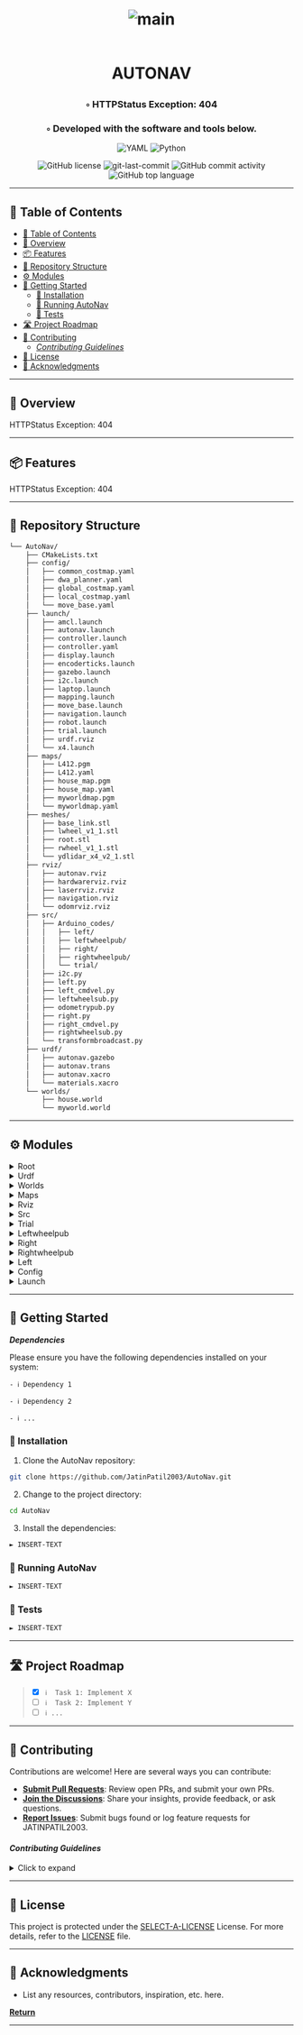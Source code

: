 <div align="center">
<h1 align="center">
<!-- <img src="https://raw.githubusercontent.com/PKief/vscode-material-icon-theme/ec559a9f6bfd399b82bb44393651661b08aaf7ba/icons/folder-markdown-open.svg" width="100" /> -->

![main](https://github.com/ERIC-Robotics/ERIC_6DoF-robotic-arm/assets/89979346/f9bde2ae-925c-4150-9e7f-a3b35721af03)

<br>AUTONAV</h1>
<h3>◦ HTTPStatus Exception: 404</h3>
<h3>◦ Developed with the software and tools below.</h3>

<p align="center">
<img src="https://img.shields.io/badge/YAML-CB171E.svg?style=apps&logo=YAML&logoColor=white" alt="YAML" />
<img src="https://img.shields.io/badge/Python-3776AB.svg?style=apps&logo=Python&logoColor=white" alt="Python" />
</p>
<img src="https://img.shields.io/github/license/JatinPatil2003/AutoNav?style=apps&color=5D6D7E" alt="GitHub license" />
<img src="https://img.shields.io/github/last-commit/JatinPatil2003/AutoNav?style=apps&color=5D6D7E" alt="git-last-commit" />
<img src="https://img.shields.io/github/commit-activity/m/JatinPatil2003/AutoNav?style=apps&color=5D6D7E" alt="GitHub commit activity" />
<img src="https://img.shields.io/github/languages/top/JatinPatil2003/AutoNav?style=apps&color=5D6D7E" alt="GitHub top language" />
</div>

---

## 📖 Table of Contents
- [📖 Table of Contents](#-table-of-contents)
- [📍 Overview](#-overview)
- [📦 Features](#-features)
- [📂 Repository Structure](#-repository-structure)
- [⚙️ Modules](#️-modules)
- [🚀 Getting Started](#-getting-started)
  - [🔧 Installation](#-installation)
  - [🤖 Running AutoNav](#-running-autonav)
  - [🧪 Tests](#-tests)
- [🛣 Project Roadmap](#-project-roadmap)
- [🤝 Contributing](#-contributing)
    - [*Contributing Guidelines*](#contributing-guidelines)
- [📄 License](#-license)
- [👏 Acknowledgments](#-acknowledgments)

---


## 📍 Overview

HTTPStatus Exception: 404

---

## 📦 Features

HTTPStatus Exception: 404

---


## 📂 Repository Structure

```sh
└── AutoNav/
    ├── CMakeLists.txt
    ├── config/
    │   ├── common_costmap.yaml
    │   ├── dwa_planner.yaml
    │   ├── global_costmap.yaml
    │   ├── local_costmap.yaml
    │   └── move_base.yaml
    ├── launch/
    │   ├── amcl.launch
    │   ├── autonav.launch
    │   ├── controller.launch
    │   ├── controller.yaml
    │   ├── display.launch
    │   ├── encoderticks.launch
    │   ├── gazebo.launch
    │   ├── i2c.launch
    │   ├── laptop.launch
    │   ├── mapping.launch
    │   ├── move_base.launch
    │   ├── navigation.launch
    │   ├── robot.launch
    │   ├── trial.launch
    │   ├── urdf.rviz
    │   └── x4.launch
    ├── maps/
    │   ├── L412.pgm
    │   ├── L412.yaml
    │   ├── house_map.pgm
    │   ├── house_map.yaml
    │   ├── myworldmap.pgm
    │   └── myworldmap.yaml
    ├── meshes/
    │   ├── base_link.stl
    │   ├── lwheel_v1_1.stl
    │   ├── root.stl
    │   ├── rwheel_v1_1.stl
    │   └── ydlidar_x4_v2_1.stl
    ├── rviz/
    │   ├── autonav.rviz
    │   ├── hardwarerviz.rviz
    │   ├── laserrviz.rviz
    │   ├── navigation.rviz
    │   └── odomrviz.rviz
    ├── src/
    │   ├── Arduino_codes/
    │   │   ├── left/
    │   │   ├── leftwheelpub/
    │   │   ├── right/
    │   │   ├── rightwheelpub/
    │   │   └── trial/
    │   ├── i2c.py
    │   ├── left.py
    │   ├── left_cmdvel.py
    │   ├── leftwheelsub.py
    │   ├── odometrypub.py
    │   ├── right.py
    │   ├── right_cmdvel.py
    │   ├── rightwheelsub.py
    │   └── transformbroadcast.py
    ├── urdf/
    │   ├── autonav.gazebo
    │   ├── autonav.trans
    │   ├── autonav.xacro
    │   └── materials.xacro
    └── worlds/
        ├── house.world
        └── myworld.world

```

---


## ⚙️ Modules

<details closed><summary>Root</summary>

| File                                                                                 | Summary                   |
| ---                                                                                  | ---                       |
| [CMakeLists.txt](https://github.com/JatinPatil2003/AutoNav/blob/main/CMakeLists.txt) | HTTPStatus Exception: 404 |

</details>

<details closed><summary>Urdf</summary>

| File                                                                                        | Summary                   |
| ---                                                                                         | ---                       |
| [autonav.gazebo](https://github.com/JatinPatil2003/AutoNav/blob/main/urdf/autonav.gazebo)   | HTTPStatus Exception: 404 |
| [autonav.xacro](https://github.com/JatinPatil2003/AutoNav/blob/main/urdf/autonav.xacro)     | HTTPStatus Exception: 404 |
| [materials.xacro](https://github.com/JatinPatil2003/AutoNav/blob/main/urdf/materials.xacro) | HTTPStatus Exception: 404 |
| [autonav.trans](https://github.com/JatinPatil2003/AutoNav/blob/main/urdf/autonav.trans)     | HTTPStatus Exception: 404 |

</details>

<details closed><summary>Worlds</summary>

| File                                                                                      | Summary                   |
| ---                                                                                       | ---                       |
| [myworld.world](https://github.com/JatinPatil2003/AutoNav/blob/main/worlds/myworld.world) | HTTPStatus Exception: 404 |
| [house.world](https://github.com/JatinPatil2003/AutoNav/blob/main/worlds/house.world)     | HTTPStatus Exception: 404 |

</details>

<details closed><summary>Maps</summary>

| File                                                                                        | Summary                   |
| ---                                                                                         | ---                       |
| [myworldmap.yaml](https://github.com/JatinPatil2003/AutoNav/blob/main/maps/myworldmap.yaml) | HTTPStatus Exception: 404 |
| [L412.yaml](https://github.com/JatinPatil2003/AutoNav/blob/main/maps/L412.yaml)             | HTTPStatus Exception: 404 |
| [house_map.yaml](https://github.com/JatinPatil2003/AutoNav/blob/main/maps/house_map.yaml)   | HTTPStatus Exception: 404 |

</details>

<details closed><summary>Rviz</summary>

| File                                                                                            | Summary                   |
| ---                                                                                             | ---                       |
| [autonav.rviz](https://github.com/JatinPatil2003/AutoNav/blob/main/rviz/autonav.rviz)           | HTTPStatus Exception: 404 |
| [hardwarerviz.rviz](https://github.com/JatinPatil2003/AutoNav/blob/main/rviz/hardwarerviz.rviz) | HTTPStatus Exception: 404 |
| [laserrviz.rviz](https://github.com/JatinPatil2003/AutoNav/blob/main/rviz/laserrviz.rviz)       | HTTPStatus Exception: 404 |
| [navigation.rviz](https://github.com/JatinPatil2003/AutoNav/blob/main/rviz/navigation.rviz)     | HTTPStatus Exception: 404 |
| [odomrviz.rviz](https://github.com/JatinPatil2003/AutoNav/blob/main/rviz/odomrviz.rviz)         | HTTPStatus Exception: 404 |

</details>

<details closed><summary>Src</summary>

| File                                                                                                   | Summary                   |
| ---                                                                                                    | ---                       |
| [right_cmdvel.py](https://github.com/JatinPatil2003/AutoNav/blob/main/src/right_cmdvel.py)             | HTTPStatus Exception: 404 |
| [odometrypub.py](https://github.com/JatinPatil2003/AutoNav/blob/main/src/odometrypub.py)               | HTTPStatus Exception: 404 |
| [left.py](https://github.com/JatinPatil2003/AutoNav/blob/main/src/left.py)                             | HTTPStatus Exception: 404 |
| [right.py](https://github.com/JatinPatil2003/AutoNav/blob/main/src/right.py)                           | HTTPStatus Exception: 404 |
| [leftwheelsub.py](https://github.com/JatinPatil2003/AutoNav/blob/main/src/leftwheelsub.py)             | HTTPStatus Exception: 404 |
| [i2c.py](https://github.com/JatinPatil2003/AutoNav/blob/main/src/i2c.py)                               | HTTPStatus Exception: 404 |
| [rightwheelsub.py](https://github.com/JatinPatil2003/AutoNav/blob/main/src/rightwheelsub.py)           | HTTPStatus Exception: 404 |
| [transformbroadcast.py](https://github.com/JatinPatil2003/AutoNav/blob/main/src/transformbroadcast.py) | HTTPStatus Exception: 404 |
| [left_cmdvel.py](https://github.com/JatinPatil2003/AutoNav/blob/main/src/left_cmdvel.py)               | HTTPStatus Exception: 404 |

</details>

<details closed><summary>Trial</summary>

| File                                                                                               | Summary                   |
| ---                                                                                                | ---                       |
| [trial.ino](https://github.com/JatinPatil2003/AutoNav/blob/main/src/Arduino_codes/trial/trial.ino) | HTTPStatus Exception: 404 |

</details>

<details closed><summary>Leftwheelpub</summary>

| File                                                                                                                    | Summary                   |
| ---                                                                                                                     | ---                       |
| [leftwheelpub.ino](https://github.com/JatinPatil2003/AutoNav/blob/main/src/Arduino_codes/leftwheelpub/leftwheelpub.ino) | HTTPStatus Exception: 404 |

</details>

<details closed><summary>Right</summary>

| File                                                                                               | Summary                   |
| ---                                                                                                | ---                       |
| [right.ino](https://github.com/JatinPatil2003/AutoNav/blob/main/src/Arduino_codes/right/right.ino) | HTTPStatus Exception: 404 |

</details>

<details closed><summary>Rightwheelpub</summary>

| File                                                                                                                       | Summary                   |
| ---                                                                                                                        | ---                       |
| [rightwheelpub.ino](https://github.com/JatinPatil2003/AutoNav/blob/main/src/Arduino_codes/rightwheelpub/rightwheelpub.ino) | HTTPStatus Exception: 404 |

</details>

<details closed><summary>Left</summary>

| File                                                                                            | Summary                   |
| ---                                                                                             | ---                       |
| [left.ino](https://github.com/JatinPatil2003/AutoNav/blob/main/src/Arduino_codes/left/left.ino) | HTTPStatus Exception: 404 |

</details>

<details closed><summary>Config</summary>

| File                                                                                                  | Summary                   |
| ---                                                                                                   | ---                       |
| [move_base.yaml](https://github.com/JatinPatil2003/AutoNav/blob/main/config/move_base.yaml)           | HTTPStatus Exception: 404 |
| [common_costmap.yaml](https://github.com/JatinPatil2003/AutoNav/blob/main/config/common_costmap.yaml) | HTTPStatus Exception: 404 |
| [dwa_planner.yaml](https://github.com/JatinPatil2003/AutoNav/blob/main/config/dwa_planner.yaml)       | HTTPStatus Exception: 404 |
| [global_costmap.yaml](https://github.com/JatinPatil2003/AutoNav/blob/main/config/global_costmap.yaml) | HTTPStatus Exception: 404 |
| [local_costmap.yaml](https://github.com/JatinPatil2003/AutoNav/blob/main/config/local_costmap.yaml)   | HTTPStatus Exception: 404 |

</details>

<details closed><summary>Launch</summary>

| File                                                                                                  | Summary                   |
| ---                                                                                                   | ---                       |
| [x4.launch](https://github.com/JatinPatil2003/AutoNav/blob/main/launch/x4.launch)                     | HTTPStatus Exception: 404 |
| [mapping.launch](https://github.com/JatinPatil2003/AutoNav/blob/main/launch/mapping.launch)           | HTTPStatus Exception: 404 |
| [autonav.launch](https://github.com/JatinPatil2003/AutoNav/blob/main/launch/autonav.launch)           | HTTPStatus Exception: 404 |
| [controller.launch](https://github.com/JatinPatil2003/AutoNav/blob/main/launch/controller.launch)     | HTTPStatus Exception: 404 |
| [robot.launch](https://github.com/JatinPatil2003/AutoNav/blob/main/launch/robot.launch)               | HTTPStatus Exception: 404 |
| [encoderticks.launch](https://github.com/JatinPatil2003/AutoNav/blob/main/launch/encoderticks.launch) | HTTPStatus Exception: 404 |
| [move_base.launch](https://github.com/JatinPatil2003/AutoNav/blob/main/launch/move_base.launch)       | HTTPStatus Exception: 404 |
| [gazebo.launch](https://github.com/JatinPatil2003/AutoNav/blob/main/launch/gazebo.launch)             | HTTPStatus Exception: 404 |
| [trial.launch](https://github.com/JatinPatil2003/AutoNav/blob/main/launch/trial.launch)               | HTTPStatus Exception: 404 |
| [i2c.launch](https://github.com/JatinPatil2003/AutoNav/blob/main/launch/i2c.launch)                   | HTTPStatus Exception: 404 |
| [controller.yaml](https://github.com/JatinPatil2003/AutoNav/blob/main/launch/controller.yaml)         | HTTPStatus Exception: 404 |
| [laptop.launch](https://github.com/JatinPatil2003/AutoNav/blob/main/launch/laptop.launch)             | HTTPStatus Exception: 404 |
| [amcl.launch](https://github.com/JatinPatil2003/AutoNav/blob/main/launch/amcl.launch)                 | HTTPStatus Exception: 404 |
| [navigation.launch](https://github.com/JatinPatil2003/AutoNav/blob/main/launch/navigation.launch)     | HTTPStatus Exception: 404 |
| [display.launch](https://github.com/JatinPatil2003/AutoNav/blob/main/launch/display.launch)           | HTTPStatus Exception: 404 |
| [urdf.rviz](https://github.com/JatinPatil2003/AutoNav/blob/main/launch/urdf.rviz)                     | HTTPStatus Exception: 404 |

</details>

---

## 🚀 Getting Started

***Dependencies***

Please ensure you have the following dependencies installed on your system:

`- ℹ️ Dependency 1`

`- ℹ️ Dependency 2`

`- ℹ️ ...`

### 🔧 Installation

1. Clone the AutoNav repository:
```sh
git clone https://github.com/JatinPatil2003/AutoNav.git
```

2. Change to the project directory:
```sh
cd AutoNav
```

3. Install the dependencies:
```sh
► INSERT-TEXT
```

### 🤖 Running AutoNav

```sh
► INSERT-TEXT
```

### 🧪 Tests
```sh
► INSERT-TEXT
```

---


## 🛣 Project Roadmap

> - [X] `ℹ️  Task 1: Implement X`
> - [ ] `ℹ️  Task 2: Implement Y`
> - [ ] `ℹ️ ...`


---

## 🤝 Contributing

Contributions are welcome! Here are several ways you can contribute:

- **[Submit Pull Requests](https://github.com/JatinPatil2003/AutoNav/blob/main/CONTRIBUTING.md)**: Review open PRs, and submit your own PRs.
- **[Join the Discussions](https://github.com/JatinPatil2003/AutoNav/discussions)**: Share your insights, provide feedback, or ask questions.
- **[Report Issues](https://github.com/JatinPatil2003/AutoNav/issues)**: Submit bugs found or log feature requests for JATINPATIL2003.

#### *Contributing Guidelines*

<details closed>
<summary>Click to expand</summary>

1. **Fork the Repository**: Start by forking the project repository to your GitHub account.
2. **Clone Locally**: Clone the forked repository to your local machine using a Git client.
   ```sh
   git clone <your-forked-repo-url>
   ```
3. **Create a New Branch**: Always work on a new branch, giving it a descriptive name.
   ```sh
   git checkout -b new-feature-x
   ```
4. **Make Your Changes**: Develop and test your changes locally.
5. **Commit Your Changes**: Commit with a clear and concise message describing your updates.
   ```sh
   git commit -m 'Implemented new feature x.'
   ```
6. **Push to GitHub**: Push the changes to your forked repository.
   ```sh
   git push origin new-feature-x
   ```
7. **Submit a Pull Request**: Create a PR against the original project repository. Clearly describe the changes and their motivations.

Once your PR is reviewed and approved, it will be merged into the main branch.

</details>

---

## 📄 License


This project is protected under the [SELECT-A-LICENSE](https://choosealicense.com/licenses) License. For more details, refer to the [LICENSE](https://choosealicense.com/licenses/) file.

---

## 👏 Acknowledgments

- List any resources, contributors, inspiration, etc. here.

[**Return**](#Top)

---

